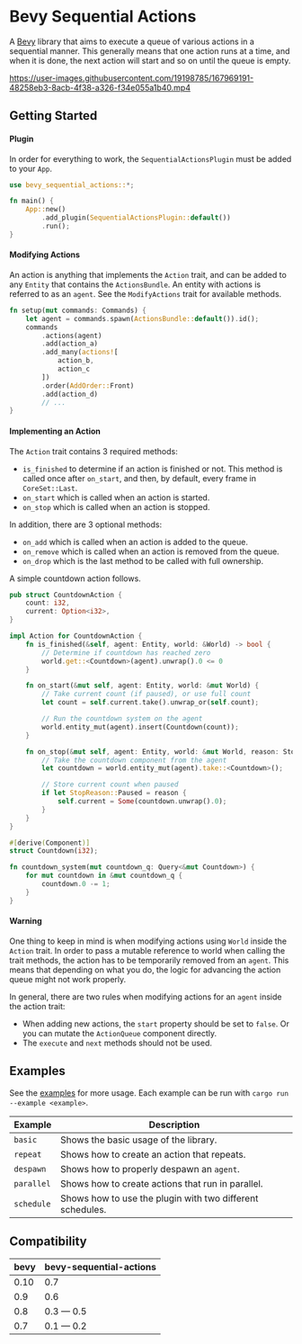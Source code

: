 # Bevy Sequential Actions

A [Bevy](https://bevyengine.org) library that aims to execute a queue of various actions in a sequential manner.
This generally means that one action runs at a time, and when it is done,
the next action will start and so on until the queue is empty.

https://user-images.githubusercontent.com/19198785/167969191-48258eb3-8acb-4f38-a326-f34e055a1b40.mp4

## Getting Started

#### Plugin

In order for everything to work, the `SequentialActionsPlugin` must be added to your `App`.

```rust
use bevy_sequential_actions::*;

fn main() {
    App::new()
        .add_plugin(SequentialActionsPlugin::default())
        .run();
}
```

#### Modifying Actions

An action is anything that implements the `Action` trait,
and can be added to any `Entity` that contains the `ActionsBundle`.
An entity with actions is referred to as an `agent`.
See the `ModifyActions` trait for available methods.

```rust
fn setup(mut commands: Commands) {
    let agent = commands.spawn(ActionsBundle::default()).id();
    commands
        .actions(agent)
        .add(action_a)
        .add_many(actions![
            action_b,
            action_c
        ])
        .order(AddOrder::Front)
        .add(action_d)
        // ...
}
```

#### Implementing an Action

The `Action` trait contains 3 required methods:

* `is_finished` to determine if an action is finished or not.
    This method is called once after `on_start`, and then, by default,
    every frame in `CoreSet::Last`.
* `on_start` which is called when an action is started.
* `on_stop` which is called when an action is stopped.

In addition, there are 3 optional methods:

* `on_add` which is called when an action is added to the queue.
* `on_remove` which is called when an action is removed from the queue.
* `on_drop` which is the last method to be called with full ownership.

A simple countdown action follows.

```rust
pub struct CountdownAction {
    count: i32,
    current: Option<i32>,
}

impl Action for CountdownAction {
    fn is_finished(&self, agent: Entity, world: &World) -> bool {
        // Determine if countdown has reached zero
        world.get::<Countdown>(agent).unwrap().0 <= 0
    }

    fn on_start(&mut self, agent: Entity, world: &mut World) {
        // Take current count (if paused), or use full count
        let count = self.current.take().unwrap_or(self.count);

        // Run the countdown system on the agent
        world.entity_mut(agent).insert(Countdown(count));
    }

    fn on_stop(&mut self, agent: Entity, world: &mut World, reason: StopReason) {
        // Take the countdown component from the agent
        let countdown = world.entity_mut(agent).take::<Countdown>();

        // Store current count when paused
        if let StopReason::Paused = reason {
            self.current = Some(countdown.unwrap().0);
        }
    }
}

#[derive(Component)]
struct Countdown(i32);

fn countdown_system(mut countdown_q: Query<&mut Countdown>) {
    for mut countdown in &mut countdown_q {
        countdown.0 -= 1;
    }
}
```

#### Warning

One thing to keep in mind is when modifying actions using `World` inside the `Action` trait.
In order to pass a mutable reference to world when calling the trait methods,
the action has to be temporarily removed from an `agent`.
This means that depending on what you do,
the logic for advancing the action queue might not work properly.

In general, there are two rules when modifying actions for an `agent` inside the action trait:

* When adding new actions, the `start` property should be set to `false`.
    Or you can mutate the `ActionQueue` component directly.
* The `execute` and `next` methods should not be used.

## Examples

See the [examples](examples/) for more usage.
Each example can be run with `cargo run --example <example>`.

| Example | Description |
| ------- | ----------- |
| `basic` | Shows the basic usage of the library. |
| `repeat` | Shows how to create an action that repeats. |
| `despawn` | Shows how to properly despawn an `agent`. |
| `parallel` | Shows how to create actions that run in parallel. |
| `schedule` | Shows how to use the plugin with two different schedules. |

## Compatibility

| bevy | bevy-sequential-actions |
| ---- | ----------------------- |
| 0.10 | 0.7                     |
| 0.9  | 0.6                     |
| 0.8  | 0.3 — 0.5               |
| 0.7  | 0.1 — 0.2               |
